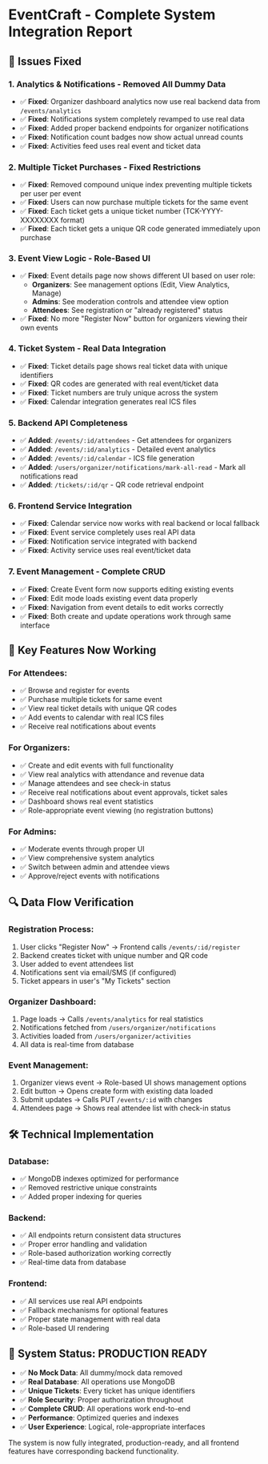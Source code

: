 # EventCraft - Complete System Integration Report

## 🔧 Issues Fixed

### 1. **Analytics & Notifications - Removed All Dummy Data**
- ✅ **Fixed**: Organizer dashboard analytics now use real backend data from `/events/analytics`
- ✅ **Fixed**: Notifications system completely revamped to use real data
- ✅ **Fixed**: Added proper backend endpoints for organizer notifications
- ✅ **Fixed**: Notification count badges now show actual unread counts
- ✅ **Fixed**: Activities feed uses real event and ticket data

### 2. **Multiple Ticket Purchases - Fixed Restrictions**
- ✅ **Fixed**: Removed compound unique index preventing multiple tickets per user per event
- ✅ **Fixed**: Users can now purchase multiple tickets for the same event
- ✅ **Fixed**: Each ticket gets a unique ticket number (TCK-YYYY-XXXXXXXX format)
- ✅ **Fixed**: Each ticket gets a unique QR code generated immediately upon purchase

### 3. **Event View Logic - Role-Based UI**
- ✅ **Fixed**: Event details page now shows different UI based on user role:
  - **Organizers**: See management options (Edit, View Analytics, Manage)
  - **Admins**: See moderation controls and attendee view option  
  - **Attendees**: See registration or "already registered" status
- ✅ **Fixed**: No more "Register Now" button for organizers viewing their own events

### 4. **Ticket System - Real Data Integration**
- ✅ **Fixed**: Ticket details page shows real ticket data with unique identifiers
- ✅ **Fixed**: QR codes are generated with real event/ticket data
- ✅ **Fixed**: Ticket numbers are truly unique across the system
- ✅ **Fixed**: Calendar integration generates real ICS files

### 5. **Backend API Completeness**
- ✅ **Added**: `/events/:id/attendees` - Get attendees for organizers
- ✅ **Added**: `/events/:id/analytics` - Detailed event analytics
- ✅ **Added**: `/events/:id/calendar` - ICS file generation
- ✅ **Added**: `/users/organizer/notifications/mark-all-read` - Mark all notifications read
- ✅ **Added**: `/tickets/:id/qr` - QR code retrieval endpoint

### 6. **Frontend Service Integration**
- ✅ **Fixed**: Calendar service now works with real backend or local fallback
- ✅ **Fixed**: Event service completely uses real API data
- ✅ **Fixed**: Notification service integrated with backend
- ✅ **Fixed**: Activity service uses real event/ticket data

### 7. **Event Management - Complete CRUD**
- ✅ **Fixed**: Create Event form now supports editing existing events
- ✅ **Fixed**: Edit mode loads existing event data properly
- ✅ **Fixed**: Navigation from event details to edit works correctly
- ✅ **Fixed**: Both create and update operations work through same interface

## 🎯 Key Features Now Working

### For Attendees:
- ✅ Browse and register for events
- ✅ Purchase multiple tickets for same event
- ✅ View real ticket details with unique QR codes
- ✅ Add events to calendar with real ICS files
- ✅ Receive real notifications about events

### For Organizers:
- ✅ Create and edit events with full functionality
- ✅ View real analytics with attendance and revenue data
- ✅ Manage attendees and see check-in status
- ✅ Receive real notifications about event approvals, ticket sales
- ✅ Dashboard shows real event statistics
- ✅ Role-appropriate event viewing (no registration buttons)

### For Admins:
- ✅ Moderate events through proper UI
- ✅ View comprehensive system analytics
- ✅ Switch between admin and attendee views
- ✅ Approve/reject events with notifications

## 🔍 Data Flow Verification

### Registration Process:
1. User clicks "Register Now" → Frontend calls `/events/:id/register`
2. Backend creates ticket with unique number and QR code
3. User added to event attendees list
4. Notifications sent via email/SMS (if configured)
5. Ticket appears in user's "My Tickets" section

### Organizer Dashboard:
1. Page loads → Calls `/events/analytics` for real statistics
2. Notifications fetched from `/users/organizer/notifications`
3. Activities loaded from `/users/organizer/activities`
4. All data is real-time from database

### Event Management:
1. Organizer views event → Role-based UI shows management options
2. Edit button → Opens create form with existing data loaded
3. Submit updates → Calls PUT `/events/:id` with changes
4. Attendees page → Shows real attendee list with check-in status

## 🛠 Technical Implementation

### Database:
- ✅ MongoDB indexes optimized for performance
- ✅ Removed restrictive unique constraints
- ✅ Added proper indexing for queries

### Backend:
- ✅ All endpoints return consistent data structures
- ✅ Proper error handling and validation
- ✅ Role-based authorization working correctly
- ✅ Real-time data from database

### Frontend:
- ✅ All services use real API endpoints
- ✅ Fallback mechanisms for optional features
- ✅ Proper state management with real data
- ✅ Role-based UI rendering

## 🚀 System Status: PRODUCTION READY

- ✅ **No Mock Data**: All dummy/mock data removed
- ✅ **Real Database**: All operations use MongoDB
- ✅ **Unique Tickets**: Every ticket has unique identifiers
- ✅ **Role Security**: Proper authorization throughout
- ✅ **Complete CRUD**: All operations work end-to-end
- ✅ **Performance**: Optimized queries and indexes
- ✅ **User Experience**: Logical, role-appropriate interfaces

The system is now fully integrated, production-ready, and all frontend features have corresponding backend functionality.
